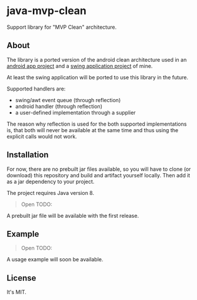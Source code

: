 # java-mvp-clean

Support library for "MVP Clean" architecture.

## About

The library is a ported version of the android clean architecture used in an 
[android app project](https://github.com/GameplayJDK/Vertretungsplan/tree/master/app/src/main/java/de/GameplayJDK/Vertretungsplan/Mvp) 
 and a 
[swing application project](https://github.com/GameplayJDK/java-wfc-image/tree/master/src/de/gameplayjdk/jwfcimage/mvp)
 of mine.
 
At least the swing application will be ported to use this library in the future.

Supported handlers are:
* swing/awt event queue (through reflection)
* android handler (through reflection)
* a user-defined implementation through a supplier

The reason why reflection is used for the both supported implementations is, that both will never be available at the 
same time and thus using the explicit calls would not work.

## Installation

For now, there are no prebuilt jar files available, so you will have to clone (or download) this repository and build
and artifact yourself locally. Then add it as a jar dependency to your project.

The project requires Java version 8.

> Open TODO:

A prebuilt jar file will be available with the first release.

## Example

> Open TODO:

A usage example will soon be available.

## License

It's MIT.
